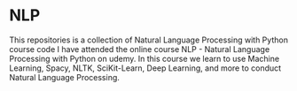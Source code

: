 # NLP
This repositories is a collection of Natural Language Processing with Python course code I have attended the online course NLP - Natural Language Processing with Python on udemy.
In this course we learn to use Machine Learning, Spacy, NLTK, SciKit-Learn, Deep Learning, and more to conduct Natural Language Processing.
